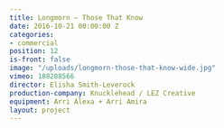 ```yaml
---
title: Longmorn — Those That Know
date: 2016-10-21 00:00:00 Z
categories:
- commercial
position: 12
is-front: false
image: "/uploads/longmorn-those-that-know-wide.jpg"
vimeo: 188288566
director: Elisha Smith-Leverock
production-company: Knucklehead / LEZ Creative
equipment: Arri Alexa + Arri Amira
layout: project
---
```


